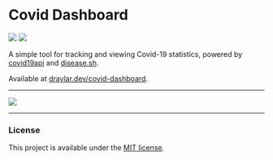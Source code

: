 # Covid Dashboard
![](https://img.shields.io/github/issues-raw/Draylar/covid-dashboard?style=for-the-badge)
![](https://img.shields.io/github/commit-activity/m/Draylar/covid-dashboard?style=for-the-badge)

A simple tool for tracking and viewing Covid-19 statistics, powered by [covid19api](https://covid19api.com/) and [disease.sh](https://corona.lmao.ninja/).

Available at [draylar.dev/covid-dashboard](https://www.draylar.dev/covid-dashboard/).

---

![](https://i.imgur.com/1w9RdL0.png)

---

### License

This project is available under the [MIT license](https://opensource.org/licenses/MIT).
